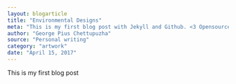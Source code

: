 ```yaml
---
layout: blogarticle
title: "Environmental Designs"
meta: "This is my first blog post with Jekyll and Github. <3 Opensource."
author: "George Pius Chettupuzha"
source: "Personal writing"
category: "artwork"
date: "April 15, 2017"
---
```


<p>This is my first blog post</p>